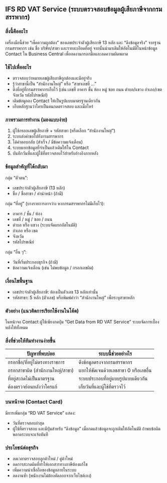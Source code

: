 ## IFS RD VAT Service (ระบบตรวจสอบข้อมูลผู้เสียภาษีจากกรมสรรพากร)

### สิ่งนี้คืออะไร
เครื่องมือนี้ช่วย “เช็คความถูกต้อง” ของเลขประจำตัวผู้เสียภาษี 13 หลัก และ “ดึงข้อมูลจริง” จากฐานกรมสรรพากร เช่น ชื่อ บริษัท/สาขา และรายละเอียดที่อยู่ จากนั้นนำมาเติมให้อัตโนมัติในหน้าข้อมูล Contact ใน Business Central เพื่อลดงานกรอกมือและลดความผิดพลาด

### ใช้ไปเพื่ออะไร
* ตรวจสอบว่าหมายเลขผู้เสียภาษีถูกต้องและมีอยู่จริง
* รู้ว่าสาขานี้เป็น “สำนักงานใหญ่” หรือ “สาขาเลขที่ …”
* ดึงที่อยู่ที่กรมสรรพากรเก็บไว้ (เช่น เลขที่ อาคาร ชั้น ห้อง หมู่ ซอย ถนน ตำบล/แขวง อำเภอ/เขต จังหวัด รหัสไปรษณีย์)
* เติมข้อมูลลง Contact ให้เป็นรูปแบบมาตรฐานเดียวกัน
* เก็บหลักฐานว่าใครเป็นคนกดตรวจสอบ และเมื่อไหร่

### ภาพรวมการทำงาน (มองแบบง่าย)
1. ผู้ใช้กรอกเลขผู้เสียภาษี + รหัสสาขา (หรือเลือก “สำนักงานใหญ่”)
2. ระบบส่งคำขอไปยังกรมสรรพากร
3. ได้คำตอบกลับ (สำเร็จ / มีข้อความแจ้งเตือน)
4. ระบบแยกข้อมูลที่จำเป็นแล้วเติมให้ใน Contact
5. บันทึกวันที่และผู้ใช้ที่ตรวจสอบไว้สำหรับอ้างอิงภายหลัง

### ข้อมูลสำคัญที่ได้กลับมา
กลุ่ม “ตัวตน”:
* เลขประจำตัวผู้เสียภาษี (13 หลัก)
* ชื่อ / ชื่อสาขา / คำนำหน้า (ถ้ามี)

กลุ่ม “ที่อยู่” (บางรายการอาจว่าง หากกรมสรรพากรไม่มีเก็บไว้):
* อาคาร / ชั้น / ห้อง
* เลขที่ / หมู่ / ซอย / ถนน
* ตำบล หรือ แขวง (ระบบจัดแยกอัตโนมัติ)
* อำเภอ หรือ เขต
* จังหวัด
* รหัสไปรษณีย์

กลุ่ม “อื่น ๆ”:
* วันที่เริ่มประกอบธุรกิจ (ถ้ามี)
* ข้อความแจ้งเตือน (เช่น ไม่พบข้อมูล / กรอกเลขผิด)

### เงื่อนไขพื้นฐาน
* เลขประจำตัวผู้เสียภาษี: ต้องเป็นตัวเลข 13 หลักเท่านั้น
* รหัสสาขา: 5 หลัก (ตัวเลข) หรือพิมพ์คำว่า “สำนักงานใหญ่” เพื่อระบุสาขาหลัก

### ตัวอย่าง (แนวคิดการเรียกใช้งานในโค้ด)
ในหน้าจอ Contact ผู้ใช้เพียงกดปุ่ม “Get Data from RD VAT Service” ระบบจัดการเบื้องหลังให้ทั้งหมด

### สิ่งที่ช่วยให้ทีมทำงานง่ายขึ้น
| ปัญหาที่พบบ่อย | ระบบนี้ช่วยอย่างไร |
|-----------------|---------------------|
| กรอกชื่อ/ที่อยู่ไม่ตรงทางราชการ | ดึงข้อมูลตรงจากกรมสรรพากร |
| กรอกสาขาผิด (สำนักงานใหญ่/สาขา) | แยกให้ชัดเจนด้วยเลขสาขา 0 หรือเลขอื่น |
| ที่อยู่สะกดไม่เป็นมาตรฐาน | ระบบประกอบที่อยู่แบบรูปแบบเดียวกัน |
| ต้องตรวจย้อนหลังว่าใครแก้ | เก็บวันที่และผู้ใช้ที่ตรวจไว้ |

### บนหน้าจอ (Contact Card)
มีการเพิ่มกลุ่ม “RD VAT Service” แสดง:
* วันที่ตรวจสอบล่าสุด
* ผู้ใช้ที่ตรวจสอบ
และมีปุ่มสำหรับ “ดึงข้อมูล” เมื่อกดแล้วข้อมูลจะถูกเติมให้อัตโนมัติ ถ้าพบข้อผิดพลาดระบบจะแจ้งทันที

### ประโยชน์ต่อธุรกิจ
* ลดเวลาตรวจสอบลูกค้าใหม่ / คู่ค้าใหม่
* ลดการสะกดผิดที่ทำให้เอกสารทางภาษีต้องแก้ไข
* เพิ่มความน่าเชื่อถือของข้อมูลภายในระบบ
* ลดงานซ้ำ (พนักงานไม่ต้องคัดลอกจากเว็บไซต์เอง)


